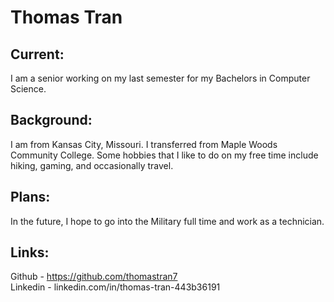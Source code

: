 # Thomas Tran

## Current:
I am a senior working on my last semester for my Bachelors in Computer Science. 

## Background:
I am from Kansas City, Missouri. I transferred from Maple Woods Community College. Some hobbies that I like to do on my free time include hiking, gaming, and occasionally travel.

## Plans:
In the future, I hope to go into the Military full time and work as a technician.

## Links:
Github - https://github.com/thomastran7 <br />
Linkedin - linkedin.com/in/thomas-tran-443b36191
